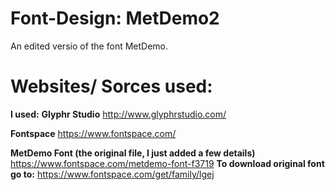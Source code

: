 # Font-Design: MetDemo2
An edited versio of the font MetDemo.


# Websites/ Sorces used:
**I used:**
  **Glyphr Studio**
      http://www.glyphrstudio.com/
  
  **Fontspace**
      https://www.fontspace.com/
      
  **MetDemo Font (the original file, I just added a few details)**
      https://www.fontspace.com/metdemo-font-f3719
      **To download original font go to:**
         https://www.fontspace.com/get/family/lgej
        
    

